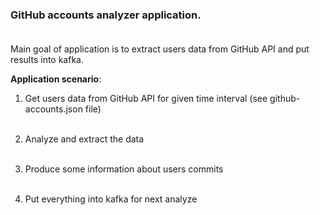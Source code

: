 ### GitHub accounts analyzer application. <br /> <br />

Main goal of application is to extract users data from GitHub API and put results into kafka. <br />

**Application scenario**:

1. Get users data from GitHub API for given time interval (see github-accounts.json file) <br /> <br />

2. Analyze and extract the data <br /> <br />

3. Produce some information about users commits <br /> <br />

4. Put everything into kafka for next analyze <br /> <br />